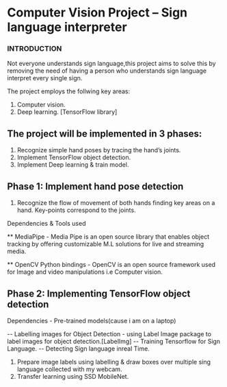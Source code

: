 # Computer Vision Project – Sign language interpreter

### INTRODUCTION

Not everyone understands sign language,this project aims to solve this by removing the need of having a person who understands sign language interpret every single sign.

The project employs the follwing key areas:
1. Computer vision.
2. Deep learning. [TensorFlow library]

## The project will be implemented in 3 phases:
1. Recognize simple hand poses by tracing the hand’s joints.
2. Implement TensorFlow object detection.
3. Implement Deep learning & train model.

## Phase 1: Implement hand pose detection
1. Recognize the flow of movement of both hands finding key areas on a hand. Key-points correspond to the joints.

Dependencies & Tools used

** MediaPipe - Media Pipe is an open source library that enables object tracking by offering customizable M.L solutions for live and streaming media.

** OpenCV Python bindings - OpenCV is an open source framework used for Image and video manipulations i.e Computer vision.

## Phase 2: Implementing TensorFlow object detection
Dependencies - Pre-trained models(cause i am on a laptop)

-- Labelling images for Object Detection - using Label Image package to label images for object detection.[LabelImg]
-- Training Tensorflow for Sign Language.
-- Detecting Sign language inreal Time.

1. Prepare image labels using labelling & draw boxes over multiple sing language collected with my webcam.
2. Transfer learning using SSD MobileNet.


